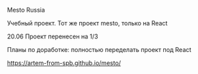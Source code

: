 Mesto Russia

Учебный проект. 
Тот же проект mesto, только на React

20.06
Проект перенесен на 1/3

Планы по доработке: полностью переделать проект под React

https://artem-from-spb.github.io/mesto/